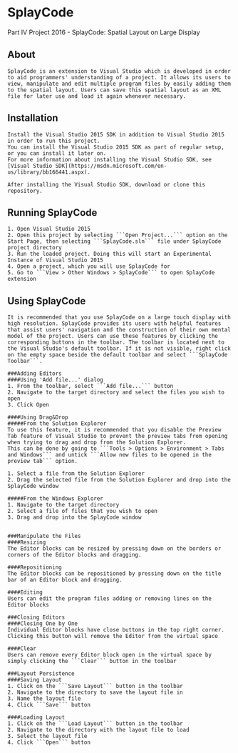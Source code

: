 # SplayCode
Part IV Project 2016 - SplayCode: Spatial Layout on Large Display

About
------
	SplayCode is an extension to Visual Studio which is developed in order to aid programmers' understanding of a project. It allows its users to view, manipulate and edit multiple program files by easily adding them to the spatial layout. Users can save this spatial layout as an XML file for later use and load it again whenever necessary.

Installation
------------
	Install the Visual Studio 2015 SDK in addition to Visual Studio 2015 in order to run this project.
	You can install the Visual Studio 2015 SDK as part of regular setup, or you can install it later on.
	For more information about installing the Visual Studio SDK, see [Visual Studio SDK](https://msdn.microsoft.com/en-us/library/bb166441.aspx).

	After installing the Visual Studio SDK, download or clone this repository.

Running SplayCode
-----------------
	1. Open Visual Studio 2015
	2. Open this project by selecting ```Open Project...``` option on the Start Page, then selecting ```SplayCode.sln``` file under SplayCode project directory
	3. Run the loaded project. Doing this will start an Experimental Instance of Visual Studio 2015
	4. Open a project, which you will use SplayCode for
	5. Go to ```View > Other Windows > SplayCode``` to open SplayCode extension

Using SplayCode
---------------
	It is recommended that you use SplayCode on a large touch display with high resolution. SplayCode provides its users with helpful features that assist users' navigation and the construction of their own mental model of the project. Users can use these features by clicking the corresponding buttons in the toolbar. The toolbar is located next to the Visual Studio's default toolbar. If it is not visible, right click on the empty space beside the default toolbar and select ```SplayCode Toolbar```.

	###Adding Editors
	####Using 'Add file...' dialog
	1. From the toolbar, select ```Add file...``` button
	2. Navigate to the target directory and select the files you wish to open
	3. Click Open

	####Using Drag&Drop
	#####From the Solution Explorer
	To use this feature, it is recommended that you disable the Preview Tab feature of Visual Studio to prevent the preview tabs from opening when trying to drag and drop from the Solution Explorer.
	This can be done by going to ```Tools > Options > Environment > Tabs and Windows``` and untick ```Allow new files to be opened in the preview tab``` option.
	
	1. Select a file from the Solution Explorer
	2. Drag the selected file from the Solution Explorer and drop into the SplayCode window

	#####From the Windows Explorer
	1. Navigate to the target directory
	2. Select a file of files that you wish to open
	3. Drag and drop into the SplayCode window


	###Manipulate the Files
	####Resizing
	The Editor blocks can be resized by pressing down on the borders or corners of the Editor blocks and dragging.

	####Repositioning
	The Editor blocks can be repositioned by pressing down on the title bar of an Editor block and dragging.

	####Editing
	Users can edit the program files adding or removing lines on the Editor blocks

	###Closing Editors
	####Closing One by One
	Individual Editor blocks have close buttons in the top right corner. Clicking this button will remove the Editor from the virtual space

	####Clear
	Users can remove every Editor block open in the virtual space by simply clicking the ```Clear``` button in the toolbar

	###Layout Persistence
	####Saving Layout
	1. Click on the ```Save Layout``` button in the toolbar
	2. Navigate to the directory to save the layout file in
	3. Name the layout file
	4. Click ```Save``` button

	####Loading Layout
	1. Click on the ```Load Layout``` button in the toolbar
	2. Navigate to the directory with the layout file to load
	3. Select the layout file
	4. Click ```Open``` button